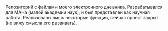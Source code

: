 Репозиторий с файлами моего электронного дневника. Разрабатывался для МАНа (малой академии наук), и был представлен как научная работа. Реализованы лишь некоторые функции, сейчас проект закрыт (не вижу смысла его развивать). 
